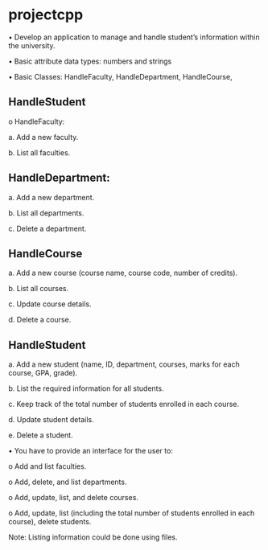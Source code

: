 # projectcpp

• Develop an application to manage and handle student’s information within the university.

• Basic attribute data types: numbers and strings

• Basic Classes: HandleFaculty, HandleDepartment, HandleCourse,

## HandleStudent
o HandleFaculty:

a. Add a new faculty.

b. List all faculties.

## HandleDepartment:

a. Add a new department.

b. List all departments.

c. Delete a department.


## HandleCourse

a. Add a new course (course name, course code, number of credits).

b. List all courses.

c. Update course details.

d. Delete a course.

## HandleStudent

a. Add a new student (name, ID, department, courses, marks for each course, GPA, grade).

b. List the required information for all students.

c. Keep track of the total number of students enrolled in each course.

d. Update student details.

e. Delete a student.

• You have to provide an interface for the user to:

o Add and list faculties.

o Add, delete, and list departments.

o Add, update, list, and delete courses.

o Add, update, list (including the total number of students enrolled in each course), delete students.

Note: Listing information could be done using files.
